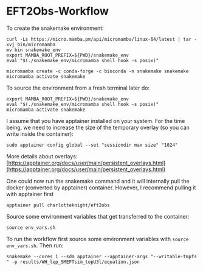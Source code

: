 # EFT2Obs-Workflow

To create the snakemake environment:
```
curl -Ls https://micro.mamba.pm/api/micromamba/linux-64/latest | tar -xvj bin/micromamba
mv bin snakemake_env
export MAMBA_ROOT_PREFIX=${PWD}/snakemake_env
eval "$(./snakemake_env/micromamba shell hook -s posix)"

micromamba create -c conda-forge -c bioconda -n snakemake snakemake
micromamba activate snakemake
```

To source the environment from a fresh terminal later do:
```
export MAMBA_ROOT_PREFIX=${PWD}/snakemake_env
eval "$(./snakemake_env/micromamba shell hook -s posix)"
micromamba activate snakemake
```

I assume that you have apptainer installed on your system. For the time being, we need to increase the size of the temporary overlay (so you can write inside the container):
```
sudo apptainer config global --set "sessiondir max size" "1024"
```
More details about overlays: [https://apptainer.org/docs/user/main/persistent_overlays.html](https://apptainer.org/docs/user/main/persistent_overlays.html)

One could now run the snakemake command and it will internally pull the docker (converted by apptainer) container. However, I recommend pulling it with apptainer first
```
apptainer pull charlotteknight/eft2obs
```

Source some environment variables that get transferred to the container:
```
source env_vars.sh
```

To run the workflow first source some environment variables with `source env_vars.sh`. Then run:
```
snakemake --cores 1 --sdm apptainer --apptainer-args "--writable-tmpfs " -p results/WH_lep_SMEFTsim_topU3l/equation.json
```
